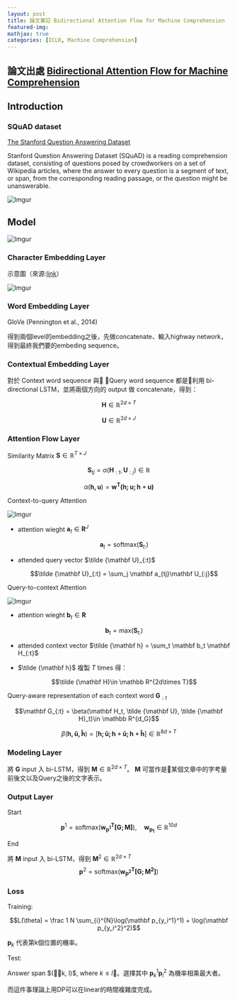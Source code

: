 ```yaml
---
layout: post
title: 論文筆記 Bidirectional Attention Flow for Machine Comprehension
featured-img: 
mathjax: true
categories: [ICLR, Machine Comprehension]
---
```


## 論文出處 [Bidirectional Attention Flow for Machine Comprehension](https://arxiv.org/abs/1611.01603)


## Introduction

### SQuAD dataset

[The Stanford Question Answering Dataset](https://rajpurkar.github.io/SQuAD-explorer/)

Stanford Question Answering Dataset (SQuAD) is a reading comprehension dataset, consisting of questions posed by crowdworkers on a set of Wikipedia articles, where the answer to every question is a segment of text, or span, from the corresponding reading passage, or the question might be unanswerable.

![Imgur](https://i.imgur.com/AeRS4lc.png)



## Model

![Imgur](https://i.imgur.com/sT56y9e.png)


### Character Embedding Layer

示意圖（來源:[link](https://github.com/pth1993/NNVLP)）

![Imgur](https://i.imgur.com/YR3IIAq.png)
### Word Embedding Layer

GloVe (Pennington et al., 2014)

得到兩個level的embedding之後，先做concatenate、輸入highway network，得到最終我們要的embeding sequence。

### Contextual Embedding Layer

對於 Context word sequence 與 Query word sequence 都是利用 bi-directional LSTM，並將兩個方向的 output 做 concatenate，得到：

$$\mathbf H \in \mathbb R^{2d\times T}$$

$$\mathbf U \in \mathbb R^{2d\times J}$$

### Attention Flow Layer

Similarity Matrix $\mathbf S\in \mathbb R^{T\times J}$

$$\mathbf S_{tj} = \alpha(\mathbf H_{:t}, \mathbf U_{:j})\in \mathbb R$$

$$\alpha(\mathbf{h,u}) = \mathbf{w^T(h;u;h\circ u)}$$

Context-to-query Attention

![Imgur](https://i.imgur.com/1WL7ex3.png)
*   attention wieght $\mathbf a_t\in \mathbf R^J$

    $$\mathbf a_t = \mathrm {softmax}(\mathbf S_{t:})$$

*   attended query vector $\tilde {\mathbf U}_{:t}$

    $$\tilde {\mathbf U}_{:t} = \sum_j \mathbf a_{tj}\mathbf U_{:j}$$


Query-to-context Attention

![Imgur](https://i.imgur.com/4O95oLo.png)

*   attention wieght $\mathbf b_t\in \mathbf R$

    $$\mathbf b_t = \mathrm {max}(\mathbf S_{t:})$$

*   attended context vector $\tilde {\mathbf h} = \sum_t \mathbf b_t \mathbf H_{:t}$

*   $\tilde {\mathbf h}$ 複製 $T$ times 得：

    $$\tilde {\mathbf H}\in \mathbb R^{2d\times T}$$

Query-aware representation of each context
word $\mathbf G_{:t}$

$$\mathbf G_{:t} = \beta(\mathbf H_t, \tilde {\mathbf U}, \tilde {\mathbf H}_t)\in \mathbb R^{d_G}$$

$$\beta(\mathbf{h,\tilde u, \tilde h}) = [\mathbf{h;\tilde u;h\circ \tilde u;h \circ \tilde h}]\in \mathbb R^{8d\times T}$$


###  Modeling Layer

將 $\mathbf G$ input 入 bi-LSTM，得到 $\mathbf M \in \mathbb R^{2d\times T}$。 $\mathbf M$ 可當作是某個文章中的字考量前後文以及Query之後的文字表示。

### Output Layer

Start

$$\mathbf p^1 = \mathrm {softmax}(\mathbf {w_{p^1}^T[G;M]}), \quad \mathbf {w_{p_1}}\in \mathbb R^{10d}$$

End

將 $\mathbf M$ input 入 bi-LSTM，得到 $\mathbf M^2 \in \mathbb R^{2d\times T}$
$$\mathbf p^2 = \mathrm {softmax}(\mathbf {w_{p^2}^T[G;M^2]})$$


### Loss

Training:

$$L(\theta) = \frac 1 N \sum_{i}^{N}\log(\mathbf p_{y_i^1}^1) + \log(\mathbf p_{y_i^2}^2)$$

$\mathbf p_k$ 代表第k個位置的機率。

Test:

Answer span $(k, l)$, where $k\leq l$。選擇其中 $\mathbf p_k^1\mathbf p_l^2$ 為機率相乘最大者。

而這件事理論上用DP可以在linear的時間複雜度完成。